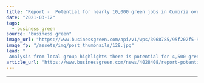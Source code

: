 ```yaml
---
title: "Report -  Potential for nearly 10,000 green jobs in Cumbria over next 15 years"
date: "2021-03-12"
tags: 
  - business green
source: "business green"
image_url: "https://www.businessgreen.com/api/v1/wps/3968785/95f202f5-924e-451a-bfed-b36680ed9530/4/2806459429-555c12f3a3-o-185x114.jpg"
image_fp: "/assets/img/post_thumbnails/128.jpg"
lead: "
 Analysis from local group highlights there is potential for 4,500 green jobs in West Cumbria, the region where controversial coal mine is planned ..."
article_url: "https://www.businessgreen.com/news/4028408/report-potential-nearly-green-jobs-cumbria"
---
```


---
